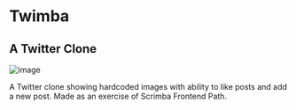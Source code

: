 # Twimba

## A Twitter Clone

![image](https://user-images.githubusercontent.com/57393100/224265915-62bb1c5c-5073-4528-a4aa-49d695e6d972.png)

A Twitter clone showing hardcoded images with ability to like posts and add a new post.
Made as an exercise of Scrimba Frontend Path.
